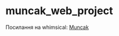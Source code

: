 # muncak_web_project

Посилання на whimsical: [Muncak](https://whimsical.com/muncak-KuHg25BkHkYLQ8FqyfRRH2)
